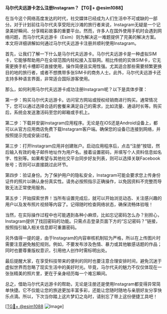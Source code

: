 **马尔代夫远游卡怎么注册Instagram？【TG💪+ @esim1088】**

在当今这个网络高度发达的时代，社交媒体已经成为人们生活中不可或缺的一部分。对于计划前往马尔代夫享受阳光沙滩的旅行者来说，Instagram无疑是一个记录美好瞬间、分享精彩故事的重要平台。然而，许多人在国外使用手机时会遇到网络问题，而马尔代夫远游卡（Esim）则为解决这一难题提供了完美的解决方案。本文将详细讲解如何通过马尔代夫远游卡注册并顺利使用Instagram。

首先，让我们了解一下什么是马尔代夫远游卡。马尔代夫远游卡是一种虚拟SIM卡，它能够帮助用户在全球范围内轻松接入互联网。相比传统的实体SIM卡，它无需更换手机卡槽即可直接使用，操作简便且实用性强。尤其适合那些需要频繁更换目的地的旅行者，或者不想携带多张SIM卡的商务人士。此外，马尔代夫远游卡还支持多种语言界面，非常适合国际游客使用。

那么，如何利用马尔代夫远游卡成功注册Instagram呢？以下是具体步骤：

第一步：购买马尔代夫远游卡。访问官方网站或授权经销商进行购买。通常情况下，您可以通过选择合适的套餐来满足自己的需求，比如流量、通话时长等。购买后，系统会发送激活码至您的邮箱或手机上。

第二步：下载并安装Instagram应用程序。无论是在iOS还是Android设备上，都可以从官方应用商店免费下载Instagram客户端。确保您的设备已连接到网络，并按照提示完成安装过程。

第三步：打开Instagram应用并创建账户。启动应用程序后，点击“注册”按钮，然后输入有效的电子邮件地址作为用户名。接着设置密码，并填写个人资料信息如名字、性别等。如果希望与其他社交平台同步好友列表，则可以选择关联Facebook账号；否则可以直接跳过此环节。

第四步：验证身份。为了保护用户的隐私安全，Instagram可能会要求您上传身份证件的照片以确认身份真实性。请务必按照指示正确操作，以免因资料不完整而导致无法正常使用服务。

第五步：开始探索世界！当所有设置完成后，就可以开始浏览动态、关注感兴趣的用户以及发布照片视频等内容了。记得随时检查网络状态，确保流畅体验哦！

当然，在实际操作过程中也可能遇到各种小麻烦，比如忘记密码怎么办？别担心，Instagram提供了找回密码的功能。只需点击登录页面下方的“忘记密码？”链接，按照指引输入相关信息即可重置密码。

另外值得一提的是，由于Instagram的内容审核机制较为严格，所以在上传图片时需要注意避免触犯规则。例如，不要发布涉及色情、暴力或其他敏感话题的作品；同时也要尊重版权意识，引用他人创作时需标明出处。

最后提醒大家，在享受科技带来的便利的同时也要注意合理安排时间，避免沉迷于虚拟世界而忽略了现实生活中的美好时光。毕竟，马尔代夫的魅力不仅仅体现在一张张精美的照片里，更在于亲身经历每一个难忘瞬间。

总之，借助马尔代夫远游卡的帮助，无论是注册还是使用Instagram都变得异常简单快捷。它不仅能让您的旅途更加丰富多彩，还能让您随时随地与亲朋好友分享快乐点滴。所以，下次当你踏上这片梦幻之岛时，请别忘了带上这份便捷工具吧！

[[TG💪+ @esim1088](https://t.me/s/esim1088) ![Image](https://i.postimg.cc/4NQfJmqS/Snipaste-2025-05-13-00-14-12.png)]